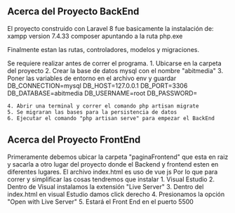 ## Acerca del Proyecto BackEnd

El proyecto construido con Laravel 8 fue basicamente la instalación de:
    xampp version 7.4.33
    composer apuntando a la ruta php.exe

Finalmente estan las rutas, controladores, modelos y migraciones.

Se requiere realizar antes de correr el programa.
    1. Ubicarse en la carpeta del proyecto
    2. Crear la base de datos mysql con el nombre "abitmedia"
    3. Poner las variables de entorno en el archivo env y guardar
        DB_CONNECTION=mysql
        DB_HOST=127.0.0.1
        DB_PORT=3306
        DB_DATABASE=abitmedia
        DB_USERNAME=root
        DB_PASSWORD=

    4. Abrir una terminal y correr el comando php artisan migrate
    5. Se migraran las bases para la persistencia de datos
    6. Ejecutar el comando "php artisan serve" para empezar el BackEnd




## Acerca del Proyecto FrontEnd

Primeramente debemos ubicar la carpeta "paginaFrontend" que esta en raiz y sacarla a otro lugar del proyecto donde el Backend y frontend esten en diferentes lugares.
El archivo index.html es uso de vue js
Por lo que para correr y simplificar las cosas tendremos que instalar
    1. Visual Estudio
    2. Dentro de Visual instalamos la extensión "Live Server"
    3. Dentro del index.html en visual Estudio damos click derecho 
    4. Presionamos la opción "Open with Live Server"
    5. Estará el Front End en el puerto 5500

